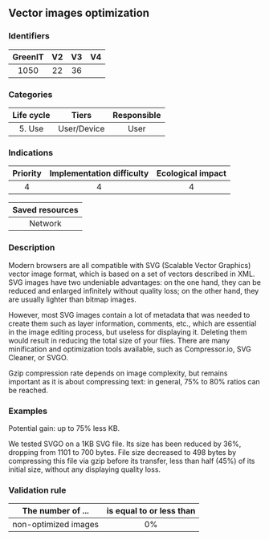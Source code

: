 ## Vector images optimization

### Identifiers

| GreenIT |  V2  |  V3  |  V4  |
|:-------:|:----:|:----:|:----:|
|   1050   | 22  | 36  |      |

### Categories

| Life cycle |  Tiers  |  Responsible  |
|:---------:|:----:|:----:|
| 5. Use | User/Device | User |

### Indications

| Priority |      Implementation difficulty       |  Ecological impact    |
|:-------------------:|:-------------------------:|:---------------------:|
| 4 | 4 | 4 |

|Saved resources                                    |
|:----------------------------------------------------------:|
|  Network  |

### Description

Modern browsers are all compatible with SVG (Scalable Vector Graphics) vector image format,
which is based on a set of vectors described in XML. SVG images have two undeniable advantages: on the one hand,
they can be reduced and enlarged infinitely without quality loss; on the other hand, they are
usually lighter than bitmap images.

However, most SVG images contain a lot of metadata that was needed to create them such as layer information, comments, etc., which are essential in the image editing process,
but useless for displaying it. Deleting them would result in reducing the total size of your files.
There are many minification and optimization tools available, such as Compressor.io, SVG Cleaner, or SVGO.

Gzip compression rate depends on image complexity, but remains important as it is about compressing text:
in general, 75% to 80% ratios can be reached.


### Examples

Potential gain: up to 75% less KB.

We tested SVGO on a 1KB SVG file. Its size has been reduced by 36%, dropping from 1101 to 700 bytes. File size decreased to 498 bytes by compressing this file via gzip before its transfer, less than half (45%) of its initial size, without any displaying quality loss.


### Validation rule

| The number of ...     | is equal to or less than   |  
|-------------------|:-------------------------:|
| non-optimized images   |  0% |
